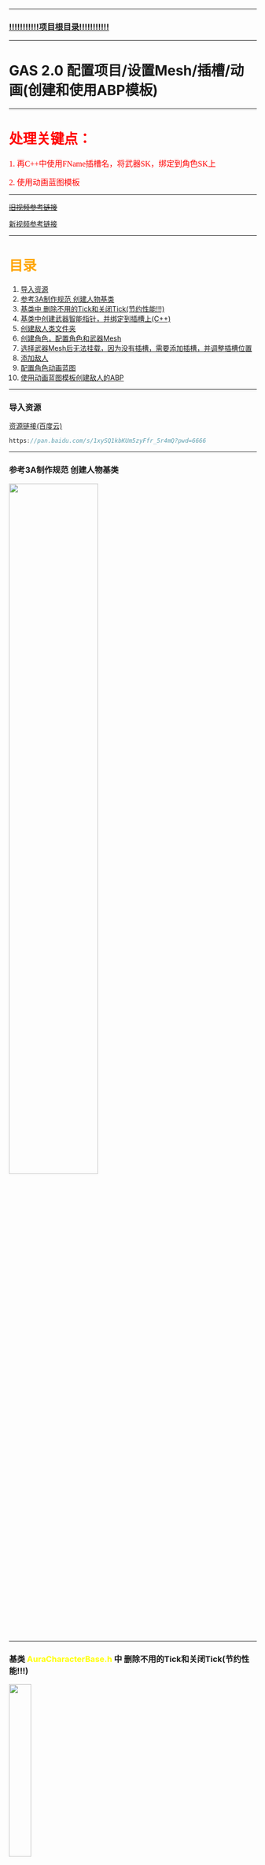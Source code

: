 ___________________________________________________________________________________________
### [!!!!!!!!!!!项目根目录!!!!!!!!!!!](./!!!!!!!!!!!项目目录!!!!!!!!!!!.md)
___________________________________________________________________________________________

# GAS 2.0 配置项目/设置Mesh/插槽/动画(创建和使用ABP模板)



___________________________________________________________________________________________

# <font color=red>处理关键点：</font>

<font face="黑体" color=red size=3>1. 再C++中使用FName插槽名，将武器SK，绑定到角色SK上</font>

<font face="黑体" color=red size=3>2. 使用动画蓝图模板</font>

___________________________________________________________________________________________


~~[旧视频参考链接](https://www.bilibili.com/video/BV1fC411x7Af?p=2&vd_source=9e1e64122d802b4f7ab37bd325a89e6c)~~

[新视频参考链接](https://www.bilibili.com/video/BV1JD421E7yC?p=1&vd_source=9e1e64122d802b4f7ab37bd325a89e6c)

___________________________________________________________________________________________
# <font color=orange> 目录 </font>

1. [导入资源](#导入资源)
2. [参考3A制作规范 创建人物基类](#参考3a制作规范-创建人物基类)
3. [基类中 删除不用的Tick和关闭Tick(节约性能!!!)](#基类中-删除不用的tick和关闭tick节约性能)
4. [基类中创建武器智能指针，并绑定到插槽上(C++)](#基类中创建武器智能指针cpp中绑定到插槽上)
5. [创建敌人类文件夹](#创建敌人类文件夹)
6. [创建角色，配置角色和武器Mesh](#创建角色配置角色和武器mesh)
7. [选择武器Mesh后无法挂载，因为没有插槽，需要添加插槽，并调整插槽位置](#选择武器mesh后无法挂载因为没有插槽需要添加插槽并调整插槽位置)
8. [添加敌人](#添加敌人)
9. [配置角色动画蓝图](#配置角色动画蓝图)
10. [使用动画蓝图模板创建敌人的ABP](#使用动画蓝图模板创建敌人的ABP)

___________________________________________________________________________________________

### 导入资源
[资源链接(百度云)](https://pan.baidu.com/s/1xySQ1kbKUm5zyFfr_5r4mQ?pwd=6666)
```cpp
https://pan.baidu.com/s/1xySQ1kbKUm5zyFfr_5r4mQ?pwd=6666
```

___________________________________________________________________________________________
### 参考3A制作规范 创建人物基类
<img src=".\\配图\\GAS-2.0\\3.png" width="60%" height="60%">


___________________________________________________________________________________________

### 基类 <font color=yellow>AuraCharacterBase.h</font> 中 删除不用的Tick和关闭Tick(节约性能!!!)
<img src=".\\配图\\GAS-2.0\\4.png" width="30%" height="30%">

```CPP
    //构造中关闭tick,节约开销
    PrimaryActorTick.bCanEverTick = false;
```

___________________________________________________________________________________________


### 基类<font color=yellow>AuraCharacterBase.h</font>中,创建武器  智能指针 ,cpp中绑定到插槽上

&emsp;

+ `头文件`中：
```cpp
//Combat 战斗
UPROPERTY(EditAnywhere, Category="Combat") 
TObjectPtr<USkeletalMeshComponent> Weapon;
```

&emsp;

+ `源文件`中：
```cpp
AAuraCharacterBase::AAuraCharacterBase()
{
 	//构造中关闭tick,节约开销
	PrimaryActorTick.bCanEverTick = false;

	//创建武器组件并绑定到插槽->WeaponSocket
	Weapon = CreateDefaultSubobject<USkeletalMeshComponent>("Weapon");
	Weapon->SetupAttachment(GetMesh(),FName("WeaponSocket"));
	Weapon->SetCollisionEnabled(ECollisionEnabled::NoCollision);
}
```

&emsp;

&emsp;

##### 知识点：智能指针是什么？

+ 是一个模板类，在生命周期结束时，自动对他进行内存管理，从而避免内存泄漏和悬垂指针的问题


>


### 创建敌人类文件夹
<img src=".\\配图\\GAS-2.0\\8.png" width="60%" height="60%">

___________________________________________________________________________________________


### 创建角色，配置角色和武器Mesh
<img src=".\\配图\\GAS-2.0\\9.png" width="50%" height="50%">

<img src=".\\配图\\GAS-2.0\\10.png" width="100%" height="70%">

___________________________________________________________________________________________


### 选择武器Mesh后无法挂载，因为没有插槽，需要添加插槽，并调整插槽位置

<img src=".\\配图\\GAS-2.0\\11.png" width="60%" height="60%">

<img src=".\\配图\\GAS-2.0\\12.png" width="60%" height="60%">

___________________________________________________________________________________________


### 添加敌人

+ 创建蓝图类继承自AuraEnemy

<img src=".\\配图\\GAS-2.0\\13.png" width="60%" height="60%">

+ 设置敌人和武器的Mesh

<img src=".\\配图\\GAS-2.0\\14.png" width="100%" height="100%">

+ 也需要搞一个叫WeaponSocket的骨骼插槽(已经有了，原插槽改名就可以)

<img src=".\\配图\\GAS-2.0\\15.png" width="100%" height="100%">

___________________________________________________________________________________________

### 配置角色动画蓝图
+ 路径

<img src=".\\配图\\GAS-2.0\\16.png" width="60%">

&emsp;

+ 创建动画状态机

<img src=".\\配图\\GAS-2.0\\17.png" width="100%" height="100%">

<img src=".\\配图\\GAS-2.0\\18.png" width="100%" height="100%">

<img src=".\\配图\\GAS-2.0\\19.png" width="100%" height="100%">

&emsp;

+ 动画蓝图初始化时保存角色变量和移动组件

<img src=".\\配图\\GAS-2.0\\20.png" width="100%" height="100%">

&emsp;

+ 获取Speed变量

<img src=".\\配图\\GAS-2.0\\21.png" width="100%" height="100%">

___________________________________________________________________________________________

### 使用动画蓝图模板创建敌人的ABP
+ 创建角色动画蓝图模板

<img src=".\\配图\\GAS-2.0\\22.png" width="80%">

<img src=".\\配图\\GAS-2.0\\23.png" width="30%">

&emsp;

+ 因为没有选骨骼，所以可以给很多不同骨骼的对象使用

<img src=".\\配图\\GAS-2.0\\24.png" width="70%">

<img src=".\\配图\\GAS-2.0\\25.png" width="50%">

&emsp; 

<font face="黑体" color=red size=5>关键操作！！！：通过混合空间播放器，后续可以在子类中调整播放混合空间</font>

<img src=".\\配图\\GAS-2.0\\26.png" width="100%">

搞定！

&emsp;

&emsp;

使用动画模板给敌人创建ABP

<img src=".\\配图\\GAS-2.0\\27.png" width="100%">

&emsp;

创建ABP

<img src=".\\配图\\GAS-2.0\\28.png" width="60%">

&emsp;

使用模板创建

<img src=".\\配图\\GAS-2.0\\29.png" width="100%">

&emsp;
在资产编辑器 给上动画

<img src=".\\配图\\GAS-2.0\\30.png" width="100%">

&emsp;

给BP配置ABP

<img src=".\\配图\\GAS-2.0\\31.png" width="100%">

&emsp;


参考上面的步骤，创建另一个敌人的ABP

<img src=".\\配图\\GAS-2.0\\32.png" width="100%">

<img src=".\\配图\\GAS-2.0\\33.png" width="100%">

<img src=".\\配图\\GAS-2.0\\34.png" width="100%">

<img src=".\\配图\\GAS-2.0\\35.png" width="100%">

<img src=".\\配图\\GAS-2.0\\36.png" width="100%">

&emsp;

目前只在动画蓝图模板中GetSpeed并没有Set



___________________________________________________________________________________________

[返回目录](#font-colororange-目录-font)
___________________________________________________________________________________________
